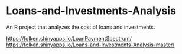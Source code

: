 # Loans-and-Investments-Analysis
An R project that analyzes the cost of loans and investments.

https://folken.shinyapps.io/LoanPaymentSpectrum/
https://folken.shinyapps.io/Loans-and-Investments-Analysis-master/
